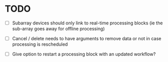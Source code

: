 # TODO

- [ ] Subarray devices should only link to real-time processing blocks
      (ie the sub-array goes away for offline processing)
- [ ] Cancel / delete needs to have arguments to remove data or not in case processing is rescheduled
- [ ] Give option to restart a processing block with an updated workflow?

